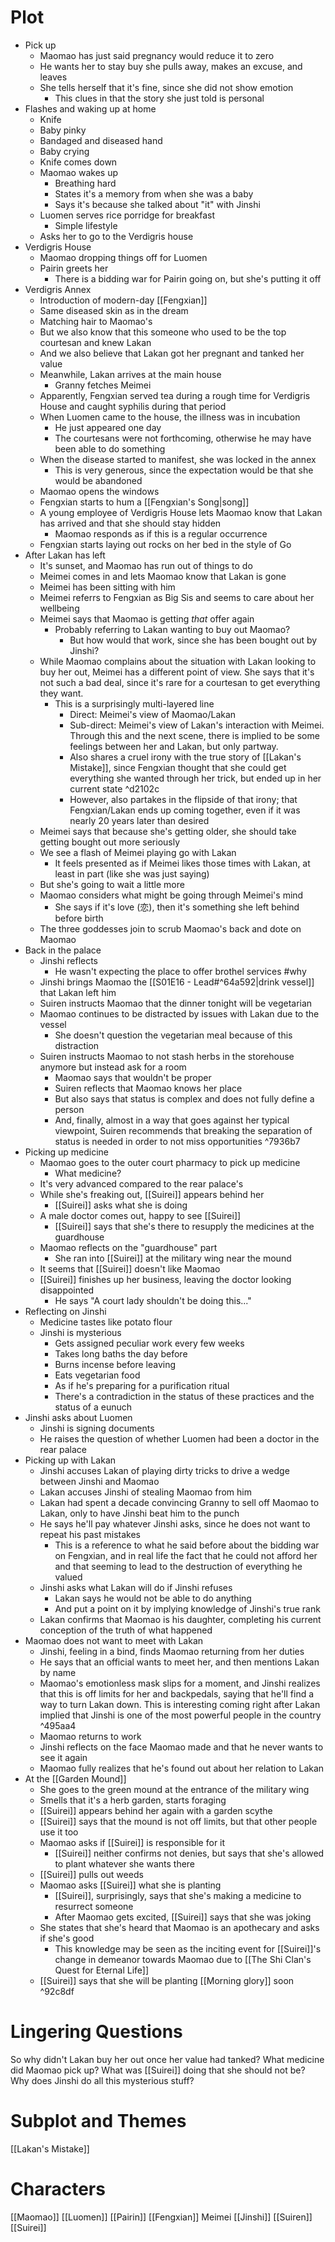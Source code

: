 # Plot

- Pick up
  - Maomao has just said pregnancy would reduce it to zero
  - He wants her to stay buy she pulls away, makes an excuse, and leaves
  - She tells herself that it's fine, since she did not show emotion
    - This clues in that the story she just told is personal
- Flashes and waking up at home
  - Knife
  - Baby pinky
  - Bandaged and diseased hand
  - Baby crying
  - Knife comes down
  - Maomao wakes up
    - Breathing hard
    - States it's a memory from when she was a baby
    - Says it's because she talked about "it" with Jinshi
  - Luomen serves rice porridge for breakfast
    - Simple lifestyle
  - Asks her to go to the Verdigris house
- Verdigris House
  - Maomao dropping things off for Luomen
  - Pairin greets her
    - There is a bidding war for Pairin going on, but she's putting it off
- Verdigris Annex
  - Introduction of modern-day [[Fengxian]]
  - Same diseased skin as in the dream
  - Matching hair to Maomao's
  - But we also know that this someone who used to be the top courtesan and knew Lakan
  - And we also believe that Lakan got her pregnant and tanked her value
  - Meanwhile, Lakan arrives at the main house
    - Granny fetches Meimei
  - Apparently, Fengxian served tea during a rough time for Verdigris House and caught syphilis during that period
  - When Luomen came to the house, the illness was in incubation
    - He just appeared one day
    - The courtesans were not forthcoming, otherwise he may have been able to do something
  - When the disease started to manifest, she was locked in the annex
    - This is very generous, since the expectation would be that she would be abandoned
  - Maomao opens the windows
  - Fengxian starts to hum a [[Fengxian's Song|song]]
  - A young employee of Verdigris House lets Maomao know that Lakan has arrived and that she should stay hidden
    - Maomao responds as if this is a regular occurrence
  - Fengxian starts laying out rocks on her bed in the style of Go
- After Lakan has left
  - It's sunset, and Maomao has run out of things to do
  - Meimei comes in and lets Maomao know that Lakan is gone
  - Meimei has been sitting with him
  - Meimei referrs to Fengxian as Big Sis and seems to care about her wellbeing
  - Meimei says that Maomao is getting _that_ offer again
    - Probably referring to Lakan wanting to buy out Maomao?
      - But how would that work, since she has been bought out by Jinshi?
  - While Maomao complains about the situation with Lakan looking to buy her out, Meimei has a different point of view. She says that it's not such a bad deal, since it's rare for a courtesan to get everything they want.
    - This is a surprisingly multi-layered line
      - Direct: Meimei's view of Maomao/Lakan
      - Sub-direct: Meimei's view of Lakan's interaction with Meimei. Through this and the next scene, there is implied to be some feelings between her and Lakan, but only partway.
      - Also shares a cruel irony with the true story of [[Lakan's Mistake]], since Fengxian thought that she could get everything she wanted through her trick, but ended up in her current state ^d2102c
      - However, also partakes in the flipside of that irony; that Fengxian/Lakan ends up coming together, even if it was nearly 20 years later than desired
  - Meimei says that because she's getting older, she should take getting bought out more seriously
  - We see a flash of Meimei playing go with Lakan
    - It feels presented as if Meimei likes those times with Lakan, at least in part (like she was just saying)
  - But she's going to wait a little more
  - Maomao considers what might be going through Meimei's mind
    - She says if it's love (恋), then it's something she left behind before birth
  - The three goddesses join to scrub Maomao's back and dote on Maomao
- Back in the palace
  - Jinshi reflects
    - He wasn't expecting the place to offer brothel services #why
  - Jinshi brings Maomao the [[S01E16 - Lead#^64a592|drink vessel]] that Lakan left him
  - Suiren instructs Maomao that the dinner tonight will be vegetarian
  - Maomao continues to be distracted by issues with Lakan due to the vessel
    - She doesn't question the vegetarian meal because of this distraction
  - Suiren instructs Maomao to not stash herbs in the storehouse anymore but instead ask for a room
    - Maomao says that wouldn't be proper
    - Suiren reflects that Maomao knows her place
    - But also says that status is complex and does not fully define a person
    - And, finally, almost in a way that goes against her typical viewpoint, Suiren recommends that breaking the separation of status is needed in order to not miss opportunities ^7936b7
- Picking up medicine
  - Maomao goes to the outer court pharmacy to pick up medicine
    - What medicine?
  - It's very advanced compared to the rear palace's
  - While she's freaking out, [[Suirei]] appears behind her
    - [[Suirei]] asks what she is doing
  - A male doctor comes out, happy to see [[Suirei]]
    - [[Suirei]] says that she's there to resupply the medicines at the guardhouse
  - Maomao reflects on the "guardhouse" part
    - She ran into [[Suirei]] at the military wing near the mound
  - It seems that [[Suirei]] doesn't like Maomao
  - [[Suirei]] finishes up her business, leaving the doctor looking disappointed
    - He says "A court lady shouldn't be doing this..."
- Reflecting on Jinshi
  - Medicine tastes like potato flour
  - Jinshi is mysterious
    - Gets assigned peculiar work every few weeks
    - Takes long baths the day before
    - Burns incense before leaving
    - Eats vegetarian food
    - As if he's preparing for a purification ritual
    - There's a contradiction in the status of these practices and the status of a eunuch
- Jinshi asks about Luomen
  - Jinshi is signing documents
  - He raises the question of whether Luomen had been a doctor in the rear palace
- Picking up with Lakan
  - Jinshi accuses Lakan of playing dirty tricks to drive a wedge between Jinshi and Maomao
  - Lakan accuses Jinshi of stealing Maomao from him
  - Lakan had spent a decade convincing Granny to sell off Maomao to Lakan, only to have Jinshi beat him to the punch
  - He says he'll pay whatever Jinshi asks, since he does not want to repeat his past mistakes
    - This is a reference to what he said before about the bidding war on Fengxian, and in real life the fact that he could not afford her and that seeming to lead to the destruction of everything he valued
  - Jinshi asks what Lakan will do if Jinshi refuses
    - Lakan says he would not be able to do anything
    - And put a point on it by implying knowledge of Jinshi's true rank
  - Lakan confirms that Maomao is his daughter, completing his current conception of the truth of what happened
- Maomao does not want to meet with Lakan
  - Jinshi, feeling in a bind, finds Maomao returning from her duties
  - He says that an official wants to meet her, and then mentions Lakan by name
  - Maomao's emotionless mask slips for a moment, and Jinshi realizes that this is off limits for her and backpedals, saying that he'll find a way to turn Lakan down. This is interesting coming right after Lakan implied that Jinshi is one of the most powerful people in the country ^495aa4
  - Maomao returns to work
  - Jinshi reflects on the face Maomao made and that he never wants to see it again
  - Maomao fully realizes that he's found out about her relation to Lakan
- At the [[Garden Mound]]
  - She goes to the green mound at the entrance of the military wing
  - Smells that it's a herb garden, starts foraging
  - [[Suirei]] appears behind her again with a garden scythe
  - [[Suirei]] says that the mound is not off limits, but that other people use it too
  - Maomao asks if [[Suirei]] is responsible for it
    - [[Suirei]] neither confirms not denies, but says that she's allowed to plant whatever she wants there
  - [[Suirei]] pulls out weeds
  - Maomao asks [[Suirei]] what she is planting
    - [[Suirei]], surprisingly, says that she's making a medicine to resurrect someone
    - After Maomao gets excited, [[Suirei]] says that she was joking
  - She states that she's heard that Maomao is an apothecary and asks if she's good
    - This knowledge may be seen as the inciting event for [[Suirei]]'s change in demeanor towards Maomao due to [[The Shi Clan's Quest for Eternal Life]]
  - [[Suirei]] says that she will be planting [[Morning glory]] soon ^92c8df

# Lingering Questions

So why didn't Lakan buy her out once her value had tanked?
What medicine did Maomao pick up?
What was [[Suirei]] doing that she should not be?
Why does Jinshi do all this mysterious stuff?

# Subplot and Themes

[[Lakan's Mistake]]

# Characters

[[Maomao]]
[[Luomen]]
[[Pairin]]
[[Fengxian]]
Meimei
[[Jinshi]]
[[Suiren]]
[[Suirei]]
